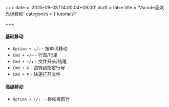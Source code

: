 +++
date = '2025-09-08T14:00:04+08:00'
draft = false
title = 'Vscode高效光标移动'
categories = ['tutorials']

+++

#### 基础移动

* `Option + ←/→` - 按单词移动
* `Cmd + ←/→` - 行首/行尾
* `Cmd + ↑/↓` - 文件开头/结尾
* `Cmd + G` - 跳转到指定行号
* `Cmd + P` - 快速打开文件

#### 高级移动

* `Option + ↑/↓ ` - 移动当前行
